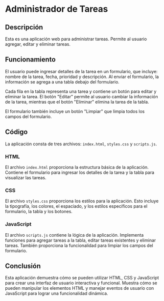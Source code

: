 # Administrador de Tareas

## Descripción

Esta es una aplicación web para administrar tareas. Permite al usuario agregar, editar y eliminar tareas.

## Funcionamiento

El usuario puede ingresar detalles de la tarea en un formulario, que incluye: nombre de la tarea, fecha, prioridad y descripción. Al enviar el formulario, la información se agrega a una tabla debajo del formulario.

Cada fila en la tabla representa una tarea y contiene un botón para editar y eliminar la tarea. El botón "Editar" permite al usuario cambiar la información de la tarea, mientras que el botón "Eliminar" elimina la tarea de la tabla.

El formulario también incluye un botón "Limpiar" que limpia todos los campos del formulario.

## Código

La aplicación consta de tres archivos: `index.html`, `styles.css` y `scripts.js`.

### HTML

El archivo `index.html` proporciona la estructura básica de la aplicación. Contiene el formulario para ingresar los detalles de la tarea y la tabla para visualizar las tareas.

### CSS

El archivo `styles.css` proporciona los estilos para la aplicación. Esto incluye la tipografía, los colores, el espaciado, y los estilos específicos para el formulario, la tabla y los botones.

### JavaScript

El archivo `scripts.js` contiene la lógica de la aplicación. Implementa funciones para agregar tareas a la tabla, editar tareas existentes y eliminar tareas. También proporciona la funcionalidad para limpiar los campos del formulario.

## Conclusión

Esta aplicación demuestra cómo se pueden utilizar HTML, CSS y JavaScript para crear una interfaz de usuario interactiva y funcional. Muestra cómo se pueden manipular los elementos HTML y manejar eventos de usuario con JavaScript para lograr una funcionalidad dinámica.
